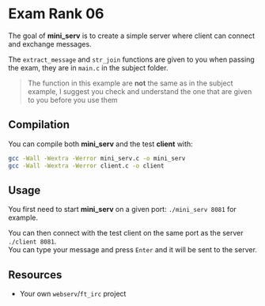 # Exam Rank 06

The goal of **mini_serv** is to create a simple server where client can connect and exchange messages.

The ``extract_message`` and ``str_join`` functions are given to you when passing the exam, they are in ``main.c`` in the subject folder.

>The function in this example are **not** the same as in the subject example, I suggest you check and understand the one that are given to you before you use them

## Compilation

You can compile both **mini_serv** and the test **client** with:

```bash
gcc -Wall -Wextra -Werror mini_serv.c -o mini_serv
gcc -Wall -Wextra -Werror client.c -o client
```

## Usage

You first need to start **mini_serv** on a given port: ``./mini_serv 8081`` for example.

You can then connect with the test client on the same port as the server ``./client 8081``.  
You can type your message and press ``Enter`` and it will be sent to the server.

## Resources

* Your own ``webserv``/``ft_irc`` project
